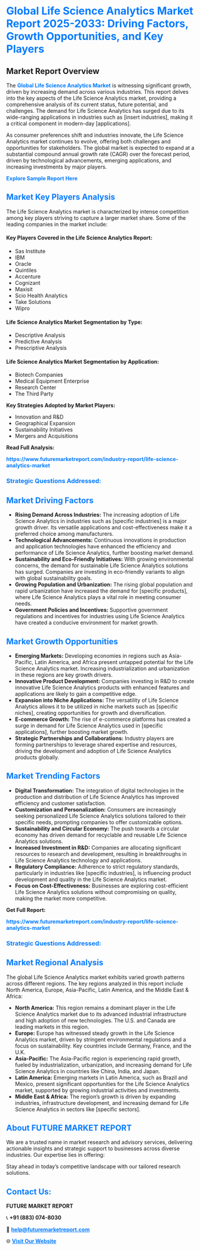 <h1 style="color: #007BFF;">Global Life Science Analytics Market Report 2025-2033: Driving Factors, Growth Opportunities, and Key Players</h1>

<section id="overview">
<h2>Market Report Overview</h2>
<p>The <a href="https://www.futuremarketreport.com/industry-report/life-science-analytics-market" style="color: #007BFF; text-decoration: none;"><strong>Global Life Science Analytics Market</strong></a> is witnessing significant growth, driven by increasing demand across various industries. This report delves into the key aspects of the Life Science Analytics market, providing a comprehensive analysis of its current status, future potential, and challenges. The demand for Life Science Analytics has surged due to its wide-ranging applications in industries such as [insert industries], making it a critical component in modern-day [applications].</p>
<p>As consumer preferences shift and industries innovate, the Life Science Analytics market continues to evolve, offering both challenges and opportunities for stakeholders. The global market is expected to expand at a substantial compound annual growth rate (CAGR) over the forecast period, driven by technological advancements, emerging applications, and increasing investments by major players.</p>
</section>

<section id="overview">
<p><a href="https://www.futuremarketreport.com/request-sample/reportId=97512" style="color: #007BFF; text-decoration: none;"><strong>Explore Sample Report Here</strong></a></p>
</section>

<section id="key-players">
<h2 style="color: #007BFF;">Market Key Players Analysis</h2>
<p>The Life Science Analytics market is characterized by intense competition among key players striving to capture a larger market share. Some of the leading companies in the market include:</p>
<h4>Key Players Covered in the Life Science Analytics Report:</h4>
<ul><li>Sas Institute</li><li>IBM</li><li>Oracle</li><li>Quintiles</li><li>Accenture</li><li>Cognizant</li><li>Maxisit</li><li>Scio Health Analytics</li><li>Take Solutions</li><li>Wipro</li></ul>
<h4>Life Science Analytics Market Segmentation by Type:</h4>
<ul><li>Descriptive Analysis</li><li>Predictive Analysis</li><li>Prescriptive Analysis</li></ul>

<h4>Life Science Analytics Market Segmentation by Application:</h4>
<ul><li>Biotech Companies</li><li>Medical Equipment Enterprise</li><li>Research Center</li><li>The Third Party</li></ul>
<p><strong>Key Strategies Adopted by Market Players:</strong></p>
<ul>
<li>Innovation and R&D</li>
<li>Geographical Expansion</li>
<li>Sustainability Initiatives</li>
<li>Mergers and Acquisitions</li>
</ul>
</section>

<section>
<p><strong>Read Full Analysis: </strong></p><a href="https://www.futuremarketreport.com/industry-report/life-science-analytics-market" style="color: #007BFF; text-decoration: none;"><strong>https://www.futuremarketreport.com/industry-report/life-science-analytics-market</strong></a>
<h3 style="color: #007BFF;">Strategic Questions Addressed:</h3>
</section>

<section id="driving-factors">
<h2 style="color: #007BFF;">Market Driving Factors</h2>
<ul>
<li><strong>Rising Demand Across Industries:</strong> The increasing adoption of Life Science Analytics in industries such as [specific industries] is a major growth driver. Its versatile applications and cost-effectiveness make it a preferred choice among manufacturers.</li>
<li><strong>Technological Advancements:</strong> Continuous innovations in production and application technologies have enhanced the efficiency and performance of Life Science Analytics, further boosting market demand.</li>
<li><strong>Sustainability and Eco-Friendly Initiatives:</strong> With growing environmental concerns, the demand for sustainable Life Science Analytics solutions has surged. Companies are investing in eco-friendly variants to align with global sustainability goals.</li>
<li><strong>Growing Population and Urbanization:</strong> The rising global population and rapid urbanization have increased the demand for [specific products], where Life Science Analytics plays a vital role in meeting consumer needs.</li>
<li><strong>Government Policies and Incentives:</strong> Supportive government regulations and incentives for industries using Life Science Analytics have created a conducive environment for market growth.</li>
</ul>
</section>

<section id="growth-opportunities">
<h2 style="color: #007BFF;">Market Growth Opportunities</h2>
<ul>
<li><strong>Emerging Markets:</strong> Developing economies in regions such as Asia-Pacific, Latin America, and Africa present untapped potential for the Life Science Analytics market. Increasing industrialization and urbanization in these regions are key growth drivers.</li>
<li><strong>Innovative Product Development:</strong> Companies investing in R&D to create innovative Life Science Analytics products with enhanced features and applications are likely to gain a competitive edge.</li>
<li><strong>Expansion into Niche Applications:</strong> The versatility of Life Science Analytics allows it to be utilized in niche markets such as [specific niches], creating opportunities for growth and diversification.</li>
<li><strong>E-commerce Growth:</strong> The rise of e-commerce platforms has created a surge in demand for Life Science Analytics used in [specific applications], further boosting market growth.</li>
<li><strong>Strategic Partnerships and Collaborations:</strong> Industry players are forming partnerships to leverage shared expertise and resources, driving the development and adoption of Life Science Analytics products globally.</li>
</ul>
</section>

<section id="trending-factors">
<h2 style="color: #007BFF;">Market Trending Factors</h2>
<ul>
<li><strong>Digital Transformation:</strong> The integration of digital technologies in the production and distribution of Life Science Analytics has improved efficiency and customer satisfaction.</li>
<li><strong>Customization and Personalization:</strong> Consumers are increasingly seeking personalized Life Science Analytics solutions tailored to their specific needs, prompting companies to offer customizable options.</li>
<li><strong>Sustainability and Circular Economy:</strong> The push towards a circular economy has driven demand for recyclable and reusable Life Science Analytics solutions.</li>
<li><strong>Increased Investment in R&D:</strong> Companies are allocating significant resources to research and development, resulting in breakthroughs in Life Science Analytics technology and applications.</li>
<li><strong>Regulatory Compliance:</strong> Adherence to strict regulatory standards, particularly in industries like [specific industries], is influencing product development and quality in the Life Science Analytics market.</li>
<li><strong>Focus on Cost-Effectiveness:</strong> Businesses are exploring cost-efficient Life Science Analytics solutions without compromising on quality, making the market more competitive.</li>
</ul>
</section>

<section>
<p><strong>Get Full Report: </strong></p><a href="https://www.futuremarketreport.com/industry-report/life-science-analytics-market" style="color: #007BFF; text-decoration: none;"><strong>https://www.futuremarketreport.com/industry-report/life-science-analytics-market</strong></a>
<h3 style="color: #007BFF;">Strategic Questions Addressed:</h3>
</section>


<section id="regional-analysis">
<h2 style="color: #007BFF;">Market Regional Analysis</h2>
<p>The global Life Science Analytics market exhibits varied growth patterns across different regions. The key regions analyzed in this report include North America, Europe, Asia-Pacific, Latin America, and the Middle East & Africa:</p>
<ul>
<li><strong>North America:</strong> This region remains a dominant player in the Life Science Analytics market due to its advanced industrial infrastructure and high adoption of new technologies. The U.S. and Canada are leading markets in this region.</li>
<li><strong>Europe:</strong> Europe has witnessed steady growth in the Life Science Analytics market, driven by stringent environmental regulations and a focus on sustainability. Key countries include Germany, France, and the U.K.</li>
<li><strong>Asia-Pacific:</strong> The Asia-Pacific region is experiencing rapid growth, fueled by industrialization, urbanization, and increasing demand for Life Science Analytics in countries like China, India, and Japan.</li>
<li><strong>Latin America:</strong> Emerging markets in Latin America, such as Brazil and Mexico, present significant opportunities for the Life Science Analytics market, supported by growing industrial activities and investments.</li>
<li><strong>Middle East & Africa:</strong> The region’s growth is driven by expanding industries, infrastructure development, and increasing demand for Life Science Analytics in sectors like [specific sectors].</li>
</ul>
</section>

<footer>
<h2 style="color: #007BFF;">About FUTURE MARKET REPORT</h2>
<p>We are a trusted name in market research and advisory services, delivering actionable insights and strategic support to businesses across diverse industries. Our expertise lies in offering:</p>

<p>Stay ahead in today’s competitive landscape with our tailored research solutions.</p>

<h2 style="color: #007BFF;">Contact Us:</h2>
<p><strong>FUTURE MARKET REPORT</strong></p>
<p>📞 <strong>+91 (883) 074-8030</strong></p>
<p>📧 <strong><a href="mailto:help@futuremarketreport.com" style="color: #007BFF;">help@futuremarketreport.com</a></strong></p>
<p>🌐 <strong><a href="https://www.futuremarketreport.com/" style="color: #007BFF;">Visit Our Website</a></strong></p>
</footer>